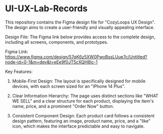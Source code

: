 # UI-UX-Lab-Records

This repository contains the Figma design file for "CozyLoops UX Design". The design aims to create a user-friendly and visually appealing interface.

Design File:
The Figma link below provides access to the complete design, including all screens, components, and prototypes.

Figma Link: https://www.figma.com/design/57qK6z5XW0PwoBssLUue7c/Untitled?node-id=0-1&m=dev&t=eEe9f0JT5cXQH8Ic-1

Key Features:
1. Mobile-First Design: The layout is specifically designed for mobile devices, with each screen sized for an "iPhone 14 Plus".


2. Clear Information Hierarchy: The page uses distinct sections like "WHAT WE SELL" and a clear structure for each product, displaying the item's name, price, and a prominent "Order Now" button.


3. Consistent Component Design: Each product card follows a consistent design pattern, featuring an image, product name, price, and a "like" icon, which makes the interface predictable and easy to navigate.



